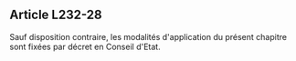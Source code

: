 ## Article L232-28

Sauf disposition contraire, les modalités d'application du présent chapitre sont fixées par décret en Conseil
d'Etat.


